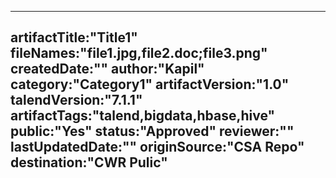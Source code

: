 ---
artifactTitle:"Title1"
fileNames:"file1.jpg,file2.doc;file3.png"
createdDate:""
author:"Kapil"
category:"Category1"
artifactVersion:"1.0"
talendVersion:"7.1.1"
artifactTags:"talend,bigdata,hbase,hive"
public:"Yes"
status:"Approved"
reviewer:""
lastUpdatedDate:""
originSource:"CSA Repo"
destination:"CWR Pulic"
---